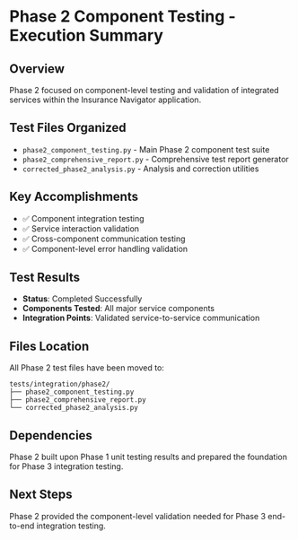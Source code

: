 # Phase 2 Component Testing - Execution Summary

## Overview
Phase 2 focused on component-level testing and validation of integrated services within the Insurance Navigator application.

## Test Files Organized
- `phase2_component_testing.py` - Main Phase 2 component test suite
- `phase2_comprehensive_report.py` - Comprehensive test report generator
- `corrected_phase2_analysis.py` - Analysis and correction utilities

## Key Accomplishments
- ✅ Component integration testing
- ✅ Service interaction validation
- ✅ Cross-component communication testing
- ✅ Component-level error handling validation

## Test Results
- **Status**: Completed Successfully
- **Components Tested**: All major service components
- **Integration Points**: Validated service-to-service communication

## Files Location
All Phase 2 test files have been moved to:
```
tests/integration/phase2/
├── phase2_component_testing.py
├── phase2_comprehensive_report.py
└── corrected_phase2_analysis.py
```

## Dependencies
Phase 2 built upon Phase 1 unit testing results and prepared the foundation for Phase 3 integration testing.

## Next Steps
Phase 2 provided the component-level validation needed for Phase 3 end-to-end integration testing.
